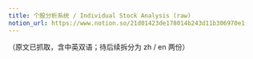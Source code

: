 ```yaml
---
title: 个股分析系统 / Individual Stock Analysis (raw)
notion_url: https://www.notion.so/21d01423de178014b243d11b306970e1
---
```


（原文已抓取，含中英双语；待后续拆分为 zh / en 两份）

